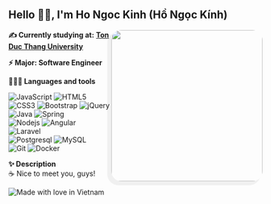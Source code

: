 ## Hello 👋🏽, I'm Ho Ngoc Kinh (Hồ Ngọc Kính)

<img align="right" src="./rainbow_cat.gif" width="300" style="border-radius: 20px; padding: 0; box-shadow: -6px 6px 1px 2px #f0f0f0"/>

**✍ Currently studying at:** <a href="https://www.tdtu.edu.vn/trang-chu" target="_blank"><b>Ton Duc Thang University</b></a>

**⚡ Major: <b>Software Engineer</b>** 

**👨🏻‍💻 Languages and tools**

![JavaScript](https://img.shields.io/badge/-JavaScript-black?style=flat&logo=javascript)
![HTML5](https://img.shields.io/badge/-HTML5-E34F26?style=flat&logo=html5&logoColor=white)
![CSS3](https://img.shields.io/badge/-CSS3-1572B6?style=flat&logo=css3)
![Bootstrap](https://img.shields.io/badge/-Bootstrap-563D7C?style=flat&logo=bootstrap&logoColor=white)
![jQuery](https://img.shields.io/badge/-jQuery-222222?style=flat&logo=jQuery&logoColor=0769AD)
<br />
![Java](https://img.shields.io/badge/-Java-EA2D2F?style=flat&logo=java&logoColor=white)
![Spring](https://img.shields.io/badge/-Spring-white?style=flat&logo=spring)
<br />
![Nodejs](https://img.shields.io/badge/-Nodejs-black?style=flat&logo=Node.js)
![Angular](https://img.shields.io/badge/-Angular-white?style=flat&logo=angular&logoColor=red)
![Laravel](https://img.shields.io/badge/-Laravel-black?style=flat&logo=laravel&logoColor=red)
<br />
![Postgresql](https://img.shields.io/badge/-Postgresql-336791?style=flat&logo=Postgresql)
![MySQL](https://img.shields.io/badge/-MySQL-black?style=flat&logo=mysql)<br />
![Git](https://img.shields.io/badge/-Git-black?style=flat&logo=git)
![Docker](https://img.shields.io/badge/-Docker-181717?style=flat&logo=docker)

**✨ Description**
<br/>
☕ Nice to meet you, guys!


![Made with love in Vietnam](https://madewithlove.now.sh/vn?heart=true)
